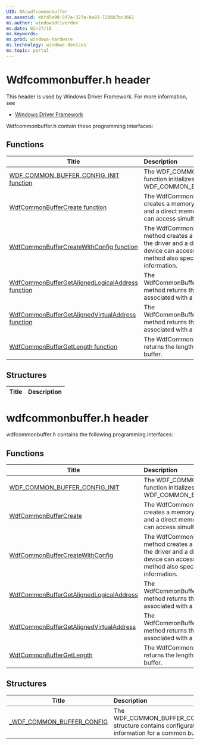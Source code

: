```yaml
---
UID: NA:wdfcommonbuffer
ms.assetid: ebfd5e90-5f7e-327a-ba92-728bb7bc3661
ms.author: windowsdriverdev
ms.date: 02/27/18
ms.keywords: 
ms.prod: windows-hardware
ms.technology: windows-devices
ms.topic: portal
---
```


# Wdfcommonbuffer.h header



This header is used by Windows Driver Framework. For more information, see
- [Windows Driver Framework](../_wdf/index.md)

Wdfcommonbuffer.h contain these programming interfaces:


## Functions

| Title   | Description   |
| ---- |:---- |
| [WDF_COMMON_BUFFER_CONFIG_INIT function](nf-wdfcommonbuffer-wdf_common_buffer_config_init.md) | The WDF_COMMON_BUFFER_CONFIG_INIT function initializes a WDF_COMMON_BUFFER_CONFIG structure. |
| [WdfCommonBufferCreate function](nf-wdfcommonbuffer-wdfcommonbuffercreate.md) | The WdfCommonBufferCreate method creates a memory buffer that both the driver and a direct memory access (DMA) device can access simultaneously. |
| [WdfCommonBufferCreateWithConfig function](nf-wdfcommonbuffer-wdfcommonbuffercreatewithconfig.md) | The WdfCommonBufferCreateWithConfig method creates a memory buffer that both the driver and a direct memory access (DMA) device can access simultaneously, and the method also specifies buffer configuration information. |
| [WdfCommonBufferGetAlignedLogicalAddress function](nf-wdfcommonbuffer-wdfcommonbuffergetalignedlogicaladdress.md) | The WdfCommonBufferGetAlignedLogicalAddress method returns the logical address that is associated with a specified common buffer. |
| [WdfCommonBufferGetAlignedVirtualAddress function](nf-wdfcommonbuffer-wdfcommonbuffergetalignedvirtualaddress.md) | The WdfCommonBufferGetAlignedVirtualAddress method returns the virtual address that is associated with a specified common buffer. |
| [WdfCommonBufferGetLength function](nf-wdfcommonbuffer-wdfcommonbuffergetlength.md) | The WdfCommonBufferGetLength method returns the length of a specified common buffer. |

## Structures

| Title   | Description   |
| ---- |:----

# wdfcommonbuffer.h header



wdfcommonbuffer.h contains the following programming interfaces:





## Functions
| Title | Description |
| ---- |:---- |
| [WDF_COMMON_BUFFER_CONFIG_INIT](nf-wdfcommonbuffer-wdf_common_buffer_config_init.md) | The WDF_COMMON_BUFFER_CONFIG_INIT function initializes a WDF_COMMON_BUFFER_CONFIG structure. |
| [WdfCommonBufferCreate](nf-wdfcommonbuffer-wdfcommonbuffercreate.md) | The WdfCommonBufferCreate method creates a memory buffer that both the driver and a direct memory access (DMA) device can access simultaneously. |
| [WdfCommonBufferCreateWithConfig](nf-wdfcommonbuffer-wdfcommonbuffercreatewithconfig.md) | The WdfCommonBufferCreateWithConfig method creates a memory buffer that both the driver and a direct memory access (DMA) device can access simultaneously, and the method also specifies buffer configuration information. |
| [WdfCommonBufferGetAlignedLogicalAddress](nf-wdfcommonbuffer-wdfcommonbuffergetalignedlogicaladdress.md) | The WdfCommonBufferGetAlignedLogicalAddress method returns the logical address that is associated with a specified common buffer. |
| [WdfCommonBufferGetAlignedVirtualAddress](nf-wdfcommonbuffer-wdfcommonbuffergetalignedvirtualaddress.md) | The WdfCommonBufferGetAlignedVirtualAddress method returns the virtual address that is associated with a specified common buffer. |
| [WdfCommonBufferGetLength](nf-wdfcommonbuffer-wdfcommonbuffergetlength.md) | The WdfCommonBufferGetLength method returns the length of a specified common buffer. |



## Structures
| Title | Description |
| ---- |:---- |
| [_WDF_COMMON_BUFFER_CONFIG](ns-wdfcommonbuffer-_wdf_common_buffer_config.md) | The WDF_COMMON_BUFFER_CONFIG structure contains configuration information for a common buffer. |